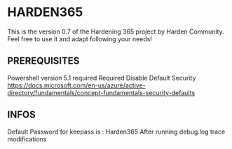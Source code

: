 # HARDEN365
This is the version 0.7 of the Hardening 365 project by Harden Community. 
Feel free to use it and adapt following your needs!

## PREREQUISITES
Powershell version 5.1 required
Required Disable Default Security 
https://docs.microsoft.com/en-us/azure/active-directory/fundamentals/concept-fundamentals-security-defaults

## INFOS
Default Password for keepass is : Harden365
After running debug.log trace modifications
